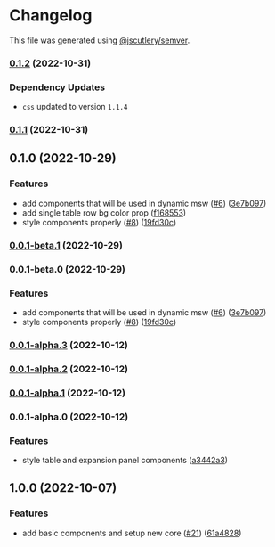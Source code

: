 # Changelog

This file was generated using [@jscutlery/semver](https://github.com/jscutlery/semver).

### [0.1.2](https://github.com/stela-ui/stela-ui/compare/react-0.1.1...react-0.1.2) (2022-10-31)

### Dependency Updates

- `css` updated to version `1.1.4`

### [0.1.1](https://github.com/stela-ui/stela-ui/compare/react-0.1.0...react-0.1.1) (2022-10-31)

## 0.1.0 (2022-10-29)

### Features

- add components that will be used in dynamic msw ([#6](https://github.com/stela-ui/stela-ui/issues/6)) ([3e7b097](https://github.com/stela-ui/stela-ui/commit/3e7b09769b3c5818e8c044ee999633ae676f347f))
- add single table row bg color prop ([f168553](https://github.com/stela-ui/stela-ui/commit/f16855393316440c61a0d93f1ee140dd78aab2a3))
- style components properly ([#8](https://github.com/stela-ui/stela-ui/issues/8)) ([19fd30c](https://github.com/stela-ui/stela-ui/commit/19fd30c0d2eb54e262cb7b17ab77ea68af1bdd86))

### [0.0.1-beta.1](https://github.com/stela-ui/stela-ui/compare/react-0.0.1-beta.0...react-0.0.1-beta.1) (2022-10-29)

### 0.0.1-beta.0 (2022-10-29)

### Features

- add components that will be used in dynamic msw ([#6](https://github.com/stela-ui/stela-ui/issues/6)) ([3e7b097](https://github.com/stela-ui/stela-ui/commit/3e7b09769b3c5818e8c044ee999633ae676f347f))
- style components properly ([#8](https://github.com/stela-ui/stela-ui/issues/8)) ([19fd30c](https://github.com/stela-ui/stela-ui/commit/19fd30c0d2eb54e262cb7b17ab77ea68af1bdd86))

### [0.0.1-alpha.3](https://github.com/stela-ui/stela-ui/compare/react-0.0.1-alpha.2...react-0.0.1-alpha.3) (2022-10-12)

### [0.0.1-alpha.2](https://github.com/stela-ui/stela-ui/compare/react-0.0.1-alpha.1...react-0.0.1-alpha.2) (2022-10-12)

### [0.0.1-alpha.1](https://github.com/stela-ui/stela-ui/compare/react-0.0.1-alpha.0...react-0.0.1-alpha.1) (2022-10-12)

### 0.0.1-alpha.0 (2022-10-12)

### Features

- style table and expansion panel components ([a3442a3](https://github.com/stela-ui/stela-ui/commit/a3442a3464f37a285b9760ed98e294ab56c70c8f))

## 1.0.0 (2022-10-07)

### Features

- add basic components and setup new core ([#21](https://github.com/stela-ui/stela-ui/issues/21)) ([61a4828](https://github.com/stela-ui/stela-ui/commit/61a4828c8f6c96c22bd57f48687860dc8d2cd12b))
